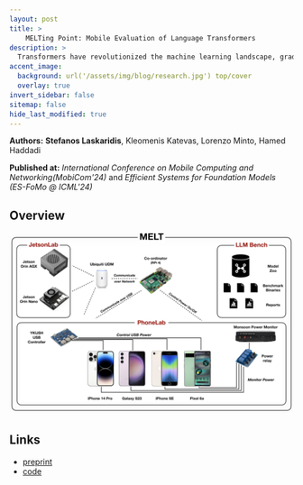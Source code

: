 ```yaml
---
layout: post
title: >
    MELTing Point: Mobile Evaluation of Language Transformers
description: >
  Transformers have revolutionized the machine learning landscape, gradually making their way into everyday tasks and equipping our computers with "sparks of intelligence". However, their runtime requirements have prevented them from being broadly deployed on mobile. As personal devices become increasingly powerful and prompt privacy becomes an ever more pressing issue, we explore the current state of mobile execution of Large Language Models (LLMs). To achieve this, we have created our own automation infrastructure, MELT, which supports the headless execution and benchmarking of LLMs on device, supporting different models, devices and frameworks, including Android, iOS and Nvidia Jetson devices. We evaluate popular instruction fine-tuned LLMs and leverage different frameworks to measure their end-to-end and granular performance, tracing their memory and energy requirements along the way. Our analysis is the first systematic study of on-device LLM execution, quantifying performance, energy efficiency and accuracy across various state-of-the-art models and showcases the state of on-device intelligence in the era of hyperscale models. Results highlight the performance heterogeneity across targets and corroborates that LLM inference is largely memory-bound. Quantization drastically reduces memory requirements and renders execution viable, but at a non-negligible accuracy cost. Drawing from its energy footprint and thermal behavior, the continuous execution of LLMs remains elusive, as both factors negatively affect user experience. Last, our experience shows that the ecosystem is still in its infancy, and algorithmic as well as hardware breakthroughs can significantly shift the execution cost. We expect NPU acceleration, and framework-hardware co-design to be the biggest bet towards efficient standalone execution, with the alternative of offloading tailored towards edge deployments.
accent_image:
  background: url('/assets/img/blog/research.jpg') top/cover
  overlay: true
invert_sidebar: false
sitemap: false
hide_last_modified: true
---
```


**Authors:** **Stefanos Laskaridis**, Kleomenis Katevas, Lorenzo Minto, Hamed Haddadi

**Published at:** _International Conference on Mobile Computing and Networking(MobiCom'24)_ and _Efficient Systems for Foundation Models (ES-FoMo @ ICML'24)_

## Overview

![MELT](/assets/img/blog/melt/MELT.png)

## Links

* [preprint](https://arxiv.org/abs/2403.12844)
* [code](https://github.com/brave-experiments/melt-public)